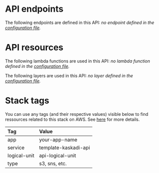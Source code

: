 # API endpoints

The following endpoints are defined in this API:
_no endpoint defined in the [configuration file](./serverless.yml)._

# API resources

The following lambda functions are used in this API:
_no lambda function defined in the [configuration file](./serverless.yml)._

The following layers are used in this API:
_no layer defined in the [configuration file](./serverless.yml)._

# Stack tags

You can use any tags (and their respective values) visible below to find ressources related to this stack on AWS. See [here](https://docs.amazonaws.cn/en_us/AWSCloudFormation/latest/UserGuide/aws-properties-resource-tags.html) for more details.

| Tag          | Value                |
| :----------- | :------------------- |
| app          | your-app-name        |
| service      | template-kaskadi-api |
| logical-unit | api-logical-unit     |
| type         | s3, sns, etc.        |